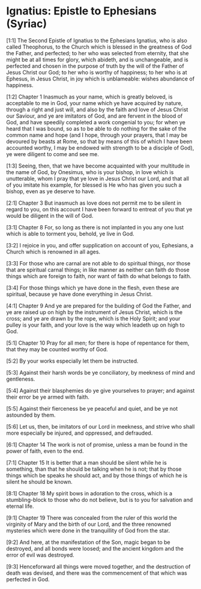 # Ignatius: Epistle to Ephesians (Syriac)

[1:1] The Second Epistle of Ignatius to the Ephesians  Ignatius, who is also called Theophorus, to the Church which is blessed in the greatness of God the Father, and perfected; to her who was selected from eternity, that she might be at all times for glory, which abideth, and is unchangeable, and is perfected and chosen in the purpose of truth by the will of the Father of Jesus Christ our God; to her who is worthy of happiness; to her who is at Ephesus, in Jesus Christ, in joy which is unblameable: wishes abundance of happiness.

[1:2] Chapter 1  Inasmuch as your name, which is greatly beloved, is acceptable to me in God, your name which ye have acquired by nature, through a right and just will, and also by the faith and love of Jesus Christ our Saviour, and ye are imitators of God, and are fervent in the blood of God, and have speedily completed a work congenial to you; for when ye heard that I was bound, so as to be able to do nothing for the sake of the common name and hope (and I hope, through your prayers, that I may be devoured by beasts at Rome, so that by means of this of which I have been accounted worthy, I may be endowed with strength to be a disciple of God), ye were diligent to come and see me.

[1:3] Seeing, then, that we have become acquainted with your multitude in the name of God, by Onesimus, who is your bishop, in love which is unutterable, whom I pray that ye love in Jesus Christ our Lord, and that all of you imitate his example, for blessed is He who has given you such a bishop, even as ye deserve to have.

[2:1] Chapter 3  But inasmuch as love does not permit me to be silent in regard to you, on this account I have been forward to entreat of you that ye would be diligent in the will of God.

[3:1] Chapter 8  For, so long as there is not implanted in you any one lust which is able to torment you, behold, ye live in God.

[3:2] I rejoice in you, and offer supplication on account of you, Ephesians, a Church which is renowned in all ages.

[3:3] For those who are carnal are not able to do spiritual things, nor those that are spiritual carnal things; in like manner as neither can faith do those things which are foreign to faith, nor want of faith do what belongs to faith.

[3:4] For those things which ye have done in the flesh, even these are spiritual, because ye have done everything in Jesus Christ.

[4:1] Chapter 9  And ye are prepared for the building of God the Father, and ye are raised up on high by the instrument of Jesus Christ, which is the cross; and ye are drawn by the rope, which is the Holy Spirit; and your pulley is your faith, and your love is the way which leadeth up on high to God.

[5:1] Chapter 10  Pray for all men; for there is hope of repentance for them, that they may be counted worthy of God.

[5:2] By your works especially let them be instructed.

[5:3] Against their harsh words be ye conciliatory, by meekness of mind and gentleness.

[5:4] Against their blasphemies do ye give yourselves to prayer; and against their error be ye armed with faith.

[5:5] Against their fierceness be ye peaceful and quiet, and be ye not astounded by them.

[5:6] Let us, then, be imitators of our Lord in meekness, and strive who shall more especially be injured, and oppressed, and defrauded.

[6:1] Chapter 14  The work is not of promise, unless a man be found in the power of faith, even to the end.

[7:1] Chapter 15  It is better that a man should be silent while he is something, than that he should be talking when he is not; that by those things which be speaks he should act, and by those things of which he is silent he should be known.

[8:1] Chapter 18  My spirit bows in adoration to the cross, which is a stumbling-block to those who do not believe, but is to you for salvation and eternal life.

[9:1] Chapter 19  There was concealed from the ruler of this world the virginity of Mary and the birth of our Lord, and the three renowned mysteries which were done in the tranquillity of God from the star.

[9:2] And here, at the manifestation of the Son, magic began to be destroyed, and all bonds were loosed; and the ancient kingdom and the error of evil was destroyed.

[9:3] Henceforward all things were moved together, and the destruction of death was devised, and there was the commencement of that which was perfected in God.

